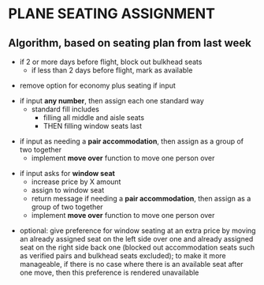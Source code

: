 # PLANE SEATING ASSIGNMENT 
## Algorithm, based on seating plan from last week

- if 2 or more days before flight, block out bulkhead seats
  - if less than 2 days before flight, mark as available
>
- remove option for economy plus seating if input
  >
- if input **any number**, then assign each one standard way
  - standard fill includes
    - filling all middle and aisle seats
    - THEN filling window seats last
>
- if input as needing a **pair accommodation**, then assign as a group of two together
  - implement **move over** function to move one person over
>
- if input asks for **window seat**
  - increase price by X amount
  - assign to window seat
  - return message if  needing a **pair accommodation**, then assign as a group of two together
  - implement **move over** function to move one person over
>
  
>
- optional: give preference for window seating at an extra price by moving an already assigned seat on the left side over one and already assigned seat on the right side back one (blocked out accommodation seats such as verified pairs and bulkhead seats excluded); to make it more manageable, if there is no case where there is an available seat after one move, then this preference is rendered unavailable

